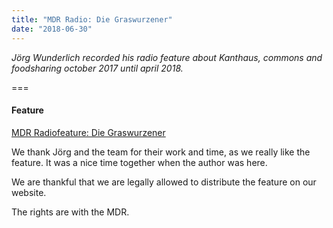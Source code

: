 ```yaml
---
title: "MDR Radio: Die Graswurzener"
date: "2018-06-30"
---
```


*Jörg Wunderlich recorded his radio feature about Kanthaus, commons and foodsharing october 2017 until april 2018.*

===

#### Feature
[MDR Radiofeature: Die Graswurzener](https://cloud.kanthaus.online/s/dzKj656D4RLiD5o)

We thank Jörg and the team for their work and time, as we really like the feature.
It was a nice time together when the author was here.

We are thankful that we are legally allowed to distribute the feature on our website.

The rights are with the MDR.
